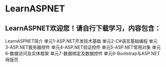 # LearnASPNET
LearnASPNET欢迎您！请自行下载学习，内容包含：
----------------
LearnASPNET简介
单元1-ASP.NET开发技术基础
单元2-C#语言基础编程
单元3-ASP.NET服务器控件
单元4-ASP.NET验证控件
单元5-ASP.NET常用对象
单元6-数据访问及实体框架
单元7-数据绑定及数据控件
单元8-Bootstrap与ASP.NET母版页
